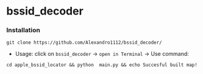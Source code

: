 # bssid_decoder
### Installation
```
git clone https://github.com/Alexandro1112/bssid_decoder/
```

* Usage: click on ``bssid_decoder`` -> ``open in Terminal`` -> Use command:
```
cd apple_bssid_locator && python  main.py && echo Succesful built map! 
```
